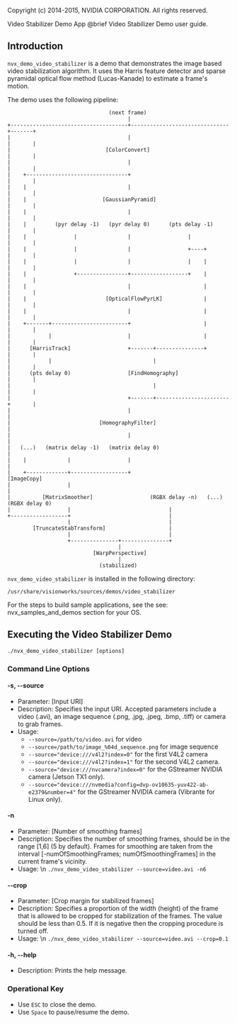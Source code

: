 Copyright (c) 2014-2015, NVIDIA CORPORATION.  All rights reserved.

Video Stabilizer Demo App
@brief Video Stabilizer Demo user guide.

## Introduction ##

`nvx_demo_video_stabilizer` is a demo that demonstrates the image based video stabilization algorithm.
It uses the Harris feature detector and sparse pyramidal optical flow method (Lucas-Kanade) to estimate a frame's motion.

The demo uses the following pipeline:

                                    (next frame)
                                          |
    +-------------------------------------+-------------------------------+-------+
    |                                     |                               |       |
    |                              [ColorConvert]                         |       |
    |                                     |                               |       |
    |    +--------------------------------+                               |       |
    |    |                                |                               |       |
    |    |                        [GaussianPyramid]                       |       |
    |    |                                |                               |       |
    |    |         (pyr delay -1)   (pyr delay 0)      (pts delay -1)     |       |
    |    |               |                |                  |            |       |
    |    |               |                |                  +----+       |       |
    |    |               |                |                  |    |       |       |
    |    |               +----------------+------------------+    |       |       |
    |    |                                |                       |       |       |
    |    |                         [OpticalFlowPyrLK]             |       |       |
    |    |                                |                       |       |       |
    |    +-------+------------------------+                       |       |       |
    |            |                        |                       |       |       |
    |      [HarrisTrack]                  +-------+---------------+       |       |
    |            |                                |                       |       |
    |      (pts delay 0)                  [FindHomography]                |       |
    |                                             |                       |       |
    |                                     +-------+-----------------------+       |
    |                                     |                                       |
    |                            [HomographyFilter]                               |
    |                                     |                                       |
    |   (...)   (matrix delay -1)   (matrix delay 0)                              |
    |    |             |                  |                                       |
    |    +-------------+------------------+                                  [ImageCopy]
    |                  |                                                          |
    |          [MatrixSmoother]                  (RGBX delay -n)   (...)   (RGBX delay 0)
    |                  |                               |
    +------------------+                               |
                       |                               |
            [TruncateStabTransform]                    |
                       |                               |
                       +---------------+---------------+
                                       |
                               [WarpPerspective]
                                       |
                                 (stabilized)

`nvx_demo_video_stabilizer` is installed in the following directory:

    /usr/share/visionworks/sources/demos/video_stabilizer

For the steps to build sample applications, see the see: nvx_samples_and_demos section for your OS.

## Executing the Video Stabilizer Demo ##

    ./nvx_demo_video_stabilizer [options]

### Command Line Options ###

#### \-s, \--source ####
- Parameter: [Input URI]
- Description: Specifies the input URI. Accepted parameters include a video (.avi), an image sequence (.png, .jpg, .jpeg, .bmp, .tiff) or camera to grab frames.
- Usage:
  - `--source=/path/to/video.avi` for video
  - `--source=/path/to/image_%04d_sequence.png` for image sequence
  - `--source="device:///v4l2?index=0"` for the first V4L2 camera
  - `--source="device:///v4l2?index=1"` for the second V4L2 camera.
  - `--source="device:///nvcamera?index=0"` for the GStreamer NVIDIA camera (Jetson TX1 only).
  - `--source="device:///nvmedia?config=dvp-ov10635-yuv422-ab-e2379&number=4"` for the GStreamer NVIDIA camera (Vibrante for Linux only).

#### \-n ####
- Parameter: [Number of smoothing frames]
- Description: Specifies the number of smoothing frames, should be in the range [1,6] (5 by default). Frames for smoothing are taken from the interval [-numOfSmoothingFrames; numOfSmoothingFrames] in the current frame's vicinity.
- Usage: \n
  `./nvx_demo_video_stabilizer --source=video.avi -n6`

#### \--crop ####
- Parameter: [Crop margin for stabilized frames]
- Description: Specifies a proportion of the width (height) of the frame that is allowed to be cropped for stabilization of the frames. The value should be less than 0.5. If it is negative then the cropping procedure is turned off.
- Usage: \n
  `./nvx_demo_video_stabilizer --source=video.avi --crop=0.1`

#### \-h, \--help ####
- Description: Prints the help message.

### Operational Key ###
- Use `ESC` to close the demo.
- Use `Space` to pause/resume the demo.

